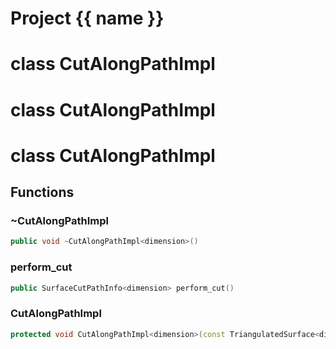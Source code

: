 <script setup>
import {useRoute} from 'vitepress'
const {path} = useRoute()
const tokens = path.split('/')
const words = tokens[2].split('-');
for (let i = 0; i < words.length; i++) {
    words[i] = words[i].charAt(0).toUpperCase() + words[i].slice(1);
    words[i] = words[i].replace('geode', 'Geode')
}
const name = words.join('-');
</script>
# Project {{ name }}

# class CutAlongPathImpl


# class CutAlongPathImpl


# class CutAlongPathImpl


## Functions

### ~CutAlongPathImpl

```cpp
public void ~CutAlongPathImpl<dimension>()
```


### perform_cut

```cpp
public SurfaceCutPathInfo<dimension> perform_cut()
```


### CutAlongPathImpl

```cpp
protected void CutAlongPathImpl<dimension>(const TriangulatedSurface<dimension> & surface, index_t begin, index_t end, absl::Span<const GeometricSurfacePath<dimension> > path_splits)
```




